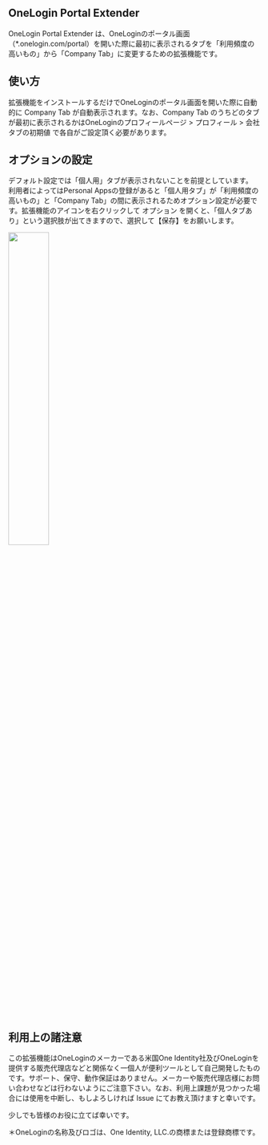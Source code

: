 ## OneLogin Portal Extender

OneLogin Portal Extender は、OneLoginのポータル画面（*.onelogin.com/portal）を開いた際に最初に表示されるタブを「利用頻度の高いもの」から「Company Tab」に変更するための拡張機能です。

## 使い方

拡張機能をインストールするだけでOneLoginのポータル画面を開いた際に自動的に Company Tab が自動表示されます。なお、Company Tab のうちどのタブが最初に表示されるかはOneLoginのプロフィールページ > プロフィール > 会社タブの初期値 で各自がご設定頂く必要があります。

## オプションの設定

デフォルト設定では「個人用」タブが表示されないことを前提としています。
利用者によってはPersonal Appsの登録があると「個人用タブ」が「利用頻度の高いもの」と「Company Tab」の間に表示されるためオプション設定が必要です。拡張機能のアイコンを右クリックして オプション を開くと、「個人タブあり」という選択肢が出てきますので、選択して【保存】をお願いします。

<img src="https://github.com/user-attachments/assets/a79d63fe-778d-456e-a292-e7dc65902c61" width="40%" />

## 利用上の諸注意

この拡張機能はOneLoginのメーカーである米国One Identity社及びOneLoginを提供する販売代理店などと関係なく一個人が便利ツールとして自己開発したものです。サポート、保守、動作保証はありません。メーカーや販売代理店様にお問い合わせなどは行わないようにご注意下さい。なお、利用上課題が見つかった場合には使用を中断し、もしよろしければ Issue にてお教え頂けますと幸いです。

少しでも皆様のお役に立てば幸いです。

＊OneLoginの名称及びロゴは、One Identity, LLC.の商標または登録商標です。
